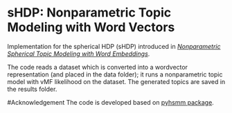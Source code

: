 # sHDP: Nonparametric Topic Modeling with Word Vectors 

Implementation for the spherical HDP (sHDP) introduced in [*Nonparametric Spherical Topic Modeling with Word Embeddings*](http://arxiv.org/pdf/1604.00126v1.pdf). 

The code reads a dataset which is converted into a wordvector representation (and placed in the data folder); it runs a nonparametric topic model with vMF likelihood on the dataset. The generated topics are saved in the results folder.  

#Acknowledgement 
The code is developed based on [pyhsmm package](https://github.com/mattjj/pyhsmm).
